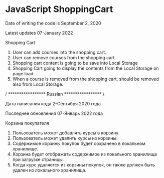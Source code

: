 # JavaScript ShoppingCart

Date of writing the code is September 2, 2020  

Latest updates 07-January 2022

Shopping Cart 
1) User can add courses into the shopping cart.
2) User can remove courses from the shopping cart.
3) Shopping cart content is going to be save into Local Storage
4) Shopping Cart going to display the contents from the Local Storage on page load.
5) When a course is removed from the shopping cart, should be removed also from Local Storage.

/ ***************** Russian ***************** \

Дата написания кода 2-Сентября 2020 года 

Последнее обновления 07-Январь 2022 года 



Корзина покупателя
1) Пользователь может добавлять курсы в корзину.
2) Пользователь может удалить курсы из корзины.
3) Содержимое корзины покупок будет сохранено в локальном хранилище.
4) Корзина будет отображать содержимое из локального хранилища при загрузке страницы.
5) Когда курс удаляется из корзины покупок, он также должен быть удален из локального хранилища.
